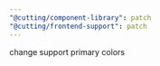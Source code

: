 ```yaml
---
"@cutting/component-library": patch
"@cutting/frontend-support": patch
---
```


change support primary colors
